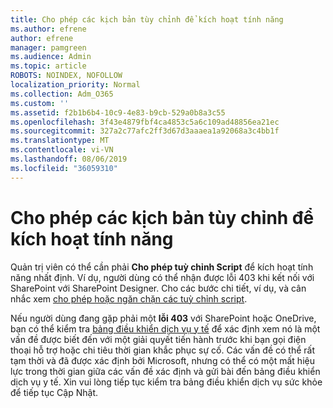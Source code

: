 ```yaml
---
title: Cho phép các kịch bản tùy chỉnh để kích hoạt tính năng
ms.author: efrene
author: efrene
manager: pamgreen
ms.audience: Admin
ms.topic: article
ROBOTS: NOINDEX, NOFOLLOW
localization_priority: Normal
ms.collection: Adm_O365
ms.custom: ''
ms.assetid: f2b1b6b4-10c9-4e83-b9cb-529a0b8a3c55
ms.openlocfilehash: 3f43e4879fbf4ca4853c5a6c109ad48856ea21ec
ms.sourcegitcommit: 327a2c77afc2ff3d67d3aaaea1a92068a3c4bb1f
ms.translationtype: MT
ms.contentlocale: vi-VN
ms.lasthandoff: 08/06/2019
ms.locfileid: "36059310"
---
```

# <a name="allow-custom-script-to-enable-features"></a>Cho phép các kịch bản tùy chỉnh để kích hoạt tính năng

Quản trị viên có thể cần phải **Cho phép tuỳ chỉnh Script** để kích hoạt tính năng nhất định. Ví dụ, người dùng có thể nhận được lỗi 403 khi kết nối với SharePoint với SharePoint Designer. Cho các bước chi tiết, ví dụ, và cân nhắc xem [cho phép hoặc ngăn chặn các tuỳ chỉnh script](https://docs.microsoft.com/sharepoint/allow-or-prevent-custom-script).

Nếu người dùng đang gặp phải một **lỗi 403** với SharePoint hoặc OneDrive, bạn có thể kiểm tra [bảng điều khiển dịch vụ y tế](https://admin.microsoft.com/AdminPortal/Home#/servicehealth) để xác định xem nó là một vấn đề được biết đến với một giải quyết tiến hành trước khi bạn gọi điện thoại hỗ trợ hoặc chi tiêu thời gian khắc phục sự cố. Các vấn đề có thể rất tạm thời và đã được xác định bởi Microsoft, nhưng có thể có một mất hiệu lực trong thời gian giữa các vấn đề xác định và gửi bài đến bảng điều khiển dịch vụ y tế. Xin vui lòng tiếp tục kiểm tra bảng điều khiển dịch vụ sức khỏe để tiếp tục Cập Nhật.

